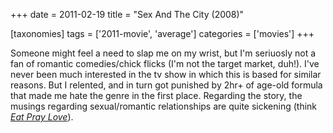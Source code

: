 +++
date = 2011-02-19
title = "Sex And The City (2008)"

[taxonomies]
tags = ['2011-movie', 'average']
categories = ['movies']
+++

Someone might feel a need to slap me on my wrist, but I'm seriuosly not
a fan of romantic comedies/chick flicks (I'm not the target market,
duh!). I've never been much interested in the tv show in which this is
based for similar reasons. But I relented, and in turn got punished by
2hr+ of age-old formula that made me hate the genre in the first place.
Regarding the story, the musings regarding sexual/romantic relationships
are quite sickening (think [*Eat Pray Love*]).

  [*Eat Pray Love*]: http://tshepang.net/eat-pray-love-2010
